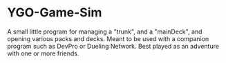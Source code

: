 YGO-Game-Sim
============
A small little program for managing a "trunk", and a "mainDeck", and opening various packs and decks. Meant to be used with a companion program such as DevPro or Dueling Network. Best played as an adventure with one or more friends.

